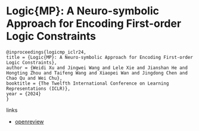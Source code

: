 # Logic{MP}: A Neuro-symbolic Approach for Encoding First-order Logic Constraints

```
@inproceedings{logicmp_iclr24,
title = {Logic{MP}: A Neuro-symbolic Approach for Encoding First-order Logic Constraints},
author = {Weidi Xu and Jingwei Wang and Lele Xie and Jianshan He and Hongting Zhou and Taifeng Wang and Xiaopei Wan and Jingdong Chen and Chao Qu and Wei Chu},
booktitle = {The Twelfth International Conference on Learning Representations (ICLR)},
year = {2024}
}
```

links
- [openreview](https://openreview.net/forum?id=BLGQ3oqldb)
